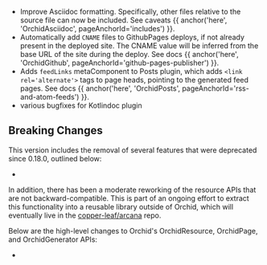 ---
---

- Improve Asciidoc formatting. Specifically, other files relative to the source file can now be included. See caveats
    {{ anchor('here', 'OrchidAsciidoc', pageAnchorId='includes') }}.
- Automatically add `CNAME` files to GithubPages deploys, if not already present in the deployed site. The CNAME value
    will be inferred from the base URL of the site during the deploy. See docs
    {{ anchor('here', 'OrchidGithub', pageAnchorId='github-pages-publisher') }}.
- Adds `feedLinks` metaComponent to Posts plugin, which adds `<link rel='alternate'>` tags to page heads, pointing to
    the generated feed pages. See docs
    {{ anchor('here', 'OrchidPosts', pageAnchorId='rss-and-atom-feeds') }}.
- various bugfixes for Kotlindoc plugin

## Breaking Changes

This version includes the removal of several features that were deprecated since 0.18.0, outlined below:

-

In addition, there has been a moderate reworking of the resource APIs that are not backward-compatible. This is part of
an ongoing effort to extract this functionality into a reusable library outside of Orchid, which will eventually live
in the [copper-leaf/arcana](https://github.com/copper-leaf/arcana) repo.

Below are the high-level changes to Orchid's OrchidResource, OrchidPage, and OrchidGenerator APIs:

-

